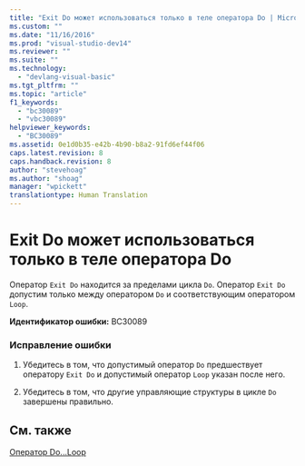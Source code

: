 ```yaml
---
title: "Exit Do может использоваться только в теле оператора Do | Microsoft Docs"
ms.custom: ""
ms.date: "11/16/2016"
ms.prod: "visual-studio-dev14"
ms.reviewer: ""
ms.suite: ""
ms.technology: 
  - "devlang-visual-basic"
ms.tgt_pltfrm: ""
ms.topic: "article"
f1_keywords: 
  - "bc30089"
  - "vbc30089"
helpviewer_keywords: 
  - "BC30089"
ms.assetid: 0e1d0b35-e42b-4b90-b8a2-91fd6ef44f06
caps.latest.revision: 8
caps.handback.revision: 8
author: "stevehoag"
ms.author: "shoag"
manager: "wpickett"
translationtype: Human Translation
---
```

# Exit Do может использоваться только в теле оператора Do
Оператор `Exit Do` находится за пределами цикла `Do`. Оператор `Exit Do` допустим только между оператором `Do` и соответствующим оператором `Loop`.  
  
 **Идентификатор ошибки:** BC30089  
  
### Исправление ошибки  
  
1.  Убедитесь в том, что допустимый оператор `Do` предшествует оператору `Exit Do` и допустимый оператор `Loop` указан после него.  
  
2.  Убедитесь в том, что другие управляющие структуры в цикле `Do` завершены правильно.  
  
## См. также  
 [Оператор Do...Loop](../../visual-basic/language-reference/statements/do-loop-statement.md)